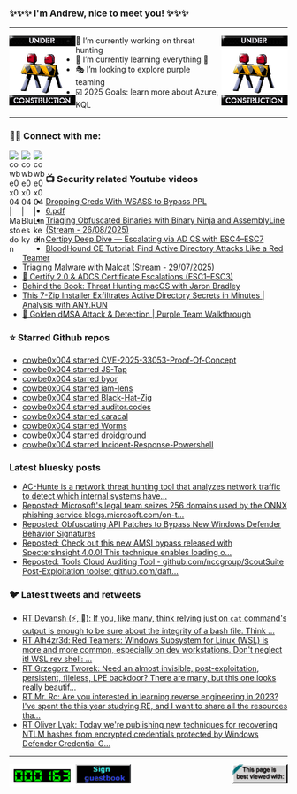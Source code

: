 ### ✨✨✨ I'm Andrew, nice to meet you! ✨✨✨

---
<img align="left" width="120px" src="https://raw.githubusercontent.com/cowbe0x004/cowbe0x004/master/images/image004.gif" />
<img align="right" width="120px" src="https://raw.githubusercontent.com/cowbe0x004/cowbe0x004/master/images/image004.gif" />

- 📖 I’m currently working on threat hunting
- 📘 I’m currently learning everything 🤣
- 🎭 I’m looking to explore purple teaming
- ☑️ 2025 Goals: learn more about Azure, KQL

---

### 🤝🏽 Connect with me:
[<img align="left" alt="cowbe0x004 | Mastodon" width="22px" src="https://cdn.simpleicons.org/mastodon" />][mastodon]
[<img align="left" alt="cowbe0x004 | Bluesky" width="22px" src="https://cdn.simpleicons.org/bluesky" />][bluesky]
[<img align="left" alt="cowbe0x004 | LinkedIn" width="22px" src="https://cdn.simpleicons.org/linkedin" />][linkedin]

<!--
[<img align="left" alt="cowbe0x004.com" width="22px" src="https://raw.githubusercontent.com/iconic/open-iconic/master/svg/globe.svg" />][website]
[<img align="left" alt="cowbe0x004 | YouTube" width="22px" src="https://cdn.jsdelivr.net/npm/simple-icons@v3/icons/youtube.svg" />][youtube]
[<img align="left" alt="cowbe0x004 | Instagram" width="22px" src="https://cdn.jsdelivr.net/npm/simple-icons@v3/icons/instagram.svg" />][instagram]
-->

<br />

### 📺 Security related Youtube videos
<!-- YOUTUBE:START -->
- [Dropping Creds With WSASS to Bypass PPL](https://www.youtube.com/watch?v=-8x2En2Btnw)
- [6.pdf](https://www.youtube.com/watch?v=EZ6TEjx7JLw)
- [Triaging Obfuscated Binaries with Binary Ninja and AssemblyLine &lpar;Stream - 26/08/2025&rpar;](https://www.youtube.com/watch?v=6GaJ_VVv2gk)
- [Certipy Deep Dive — Escalating via AD CS with ESC4–ESC7](https://www.youtube.com/watch?v=rEstm6e3Lek)
- [BloodHound CE Tutorial: Find Active Directory Attacks Like a Red Teamer](https://www.youtube.com/watch?v=P2SV6bxxA0g)
- [Triaging Malware with Malcat &lpar;Stream - 29/07/2025&rpar;](https://www.youtube.com/watch?v=xJofuHM4FCM)
- [🔐 Certify 2.0 &amp; ADCS Certificate Escalations &lpar;ESC1–ESC3&rpar;](https://www.youtube.com/watch?v=Fg8akdlap58)
- [Behind the Book: Threat Hunting macOS with Jaron Bradley](https://www.youtube.com/watch?v=8Uj2NbWnU6M)
- [This 7-Zip Installer Exfiltrates Active Directory Secrets in Minutes | Analysis with ANY.RUN](https://www.youtube.com/watch?v=aFkfcqy7wvY)
- [🔐 Golden dMSA Attack &amp; Detection | Purple Team Walkthrough](https://www.youtube.com/watch?v=-3PpxuKP7wQ)
<!-- YOUTUBE:END -->

### ⭐ Starred Github repos
<!-- GITHUB_STAR:START -->
- [cowbe0x004 starred CVE-2025-33053-Proof-Of-Concept](https://github.com/DevBuiHieu/CVE-2025-33053-Proof-Of-Concept)
- [cowbe0x004 starred JS-Tap](https://github.com/hoodoer/JS-Tap)
- [cowbe0x004 starred byor](https://github.com/rad9800/byor)
- [cowbe0x004 starred iam-lens](https://github.com/cloud-copilot/iam-lens)
- [cowbe0x004 starred Black-Hat-Zig](https://github.com/CX330Blake/Black-Hat-Zig)
- [cowbe0x004 starred auditor.codes](https://github.com/20urc3/auditor.codes)
- [cowbe0x004 starred caracal](https://github.com/adgaultier/caracal)
- [cowbe0x004 starred Worms](https://github.com/Ephrimgnanam/Worms)
- [cowbe0x004 starred droidground](https://github.com/SECFORCE/droidground)
- [cowbe0x004 starred Incident-Response-Powershell](https://github.com/Bert-JanP/Incident-Response-Powershell)
<!-- GITHUB_STAR:END -->

### Latest bluesky posts
<!-- bluesky:START -->
- [AC-Hunte is a network threat hunting tool that analyzes network traffic to detect which internal systems have...](https://bsky.app/profile/cowbe.bsky.social/post/3lbi75uyku22f)
- [Reposted: Microsoft&#39;s legal team seizes 256 domains used by the ONNX phishing service blogs.microsoft.com/on-t...](https://bsky.app/profile/campuscodi.risky.biz/post/3lbhy735iws2v)
- [Reposted: Obfuscating API Patches to Bypass New Windows Defender Behavior Signatures](https://bsky.app/profile/netbiosx.bsky.social/post/3lbhx3mtisk2u)
- [Reposted: Check out this new AMSI bypass released with SpectersInsight 4.0.0! This technique enables loading o...](https://bsky.app/profile/pracsec.bsky.social/post/3lbhs3khwxc22)
- [Reposted: Tools Cloud Auditing Tool - github.com/nccgroup/ScoutSuite Post-Exploitation toolset github.com/daft...](https://bsky.app/profile/bhinfosecurity.bsky.social/post/3lbfxa6yte22c)
<!-- bluesky:END -->

### 🐦 Latest tweets and retweets
<!-- TWEETS:START -->
- [RT Devansh &lpar;⚡, 🥷&rpar;: If you, like many, think relying just on `cat` command&#39;s output is enough to be sure about the integrity of a bash file. Think ...](https://x.com/cowbe0x004/status/1775281218374050131)
- [RT Alh4zr3d: Red Teamers: Windows Subsystem for Linux &lpar;WSL&rpar; is more and more common, especially on dev workstations. Don&#39;t neglect it! WSL rev shell: ...](https://x.com/cowbe0x004/status/1633906799496577058)
- [RT Grzegorz Tworek: Need an almost invisible, post-exploitation, persistent, fileless, LPE backdoor? There are many, but this one looks really beautif...](https://x.com/cowbe0x004/status/1635059979584704512)
- [RT Mr. Rc: Are you interested in learning reverse engineering in 2023? I&#39;ve spent the this year studying RE, and I want to share all the resources tha...](https://x.com/cowbe0x004/status/1608957126986338304)
- [RT Oliver Lyak: Today we&#39;re publishing new techniques for recovering NTLM hashes from encrypted credentials protected by Windows Defender Credential G...](https://x.com/cowbe0x004/status/1609759486306144256)
<!-- TWEETS:END -->

---

[<img align="left" width="120px" src="https://raw.githubusercontent.com/cowbe0x004/cowbe0x004/master/images/visitors.gif" />][visitor]
[<img align="left" alt="Sign My Guestbook" width="100px" src="https://raw.githubusercontent.com/cowbe0x004/cowbe0x004/master/images/sign_guest_book.gif" />][guestbook]
[<img align="right" width="100px" src="https://raw.githubusercontent.com/cowbe0x004/cowbe0x004/master/images/netscape.gif" />][netscape]


[website]: https://cowbe0x004.com
[mastodon]: https://infosec.exchange/@cowbe
[bluesky]: https://bsky.app/profile/cowbe.bsky.social
[youtube]: https://youtube.com/
[instagram]: https://instagram.com/
[linkedin]: https://www.linkedin.com/in/anhuang/
[guestbook]: https://github.com/cowbe0x004/cowbe0x004/issues
[netscape]: https://github.com/cowbe0x004/cowbe0x004
[visitor]: https://github.com/cowbe0x004/cowbe0x004
